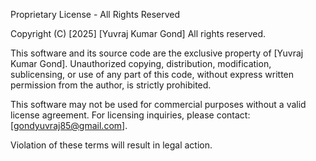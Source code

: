 Proprietary License - All Rights Reserved

Copyright (C) [2025] [Yuvraj Kumar Gond]
All rights reserved.

This software and its source code are the exclusive property of [Yuvraj Kumar Gond]. 
Unauthorized copying, distribution, modification, sublicensing, or use of any part of this code, without express written permission from the author, is strictly prohibited.

This software may not be used for commercial purposes without a valid license agreement. 
For licensing inquiries, please contact: [gondyuvraj85@gmail.com].

Violation of these terms will result in legal action.
